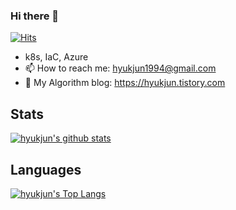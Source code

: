 ### Hi there 👋
[![Hits](https://hits.seeyoufarm.com/api/count/incr/badge.svg?url=https%3A%2F%2Fgithub.com%2Fnamhj94&count_bg=%2379C83D&title_bg=%23555555&icon=github.svg&icon_color=%23E7E7E7&title=hits&edge_flat=false)](https://hits.seeyoufarm.com)
- k8s, IaC, Azure
- 📫 How to reach me: hyukjun1994@gmail.com
- 🔎 My Algorithm blog: https://hyukjun.tistory.com 
## Stats
[![hyukjun's github stats](https://github-readme-stats.vercel.app/api?username=namhj94&show_icons=true&hide_border=true&theme=default)](https://github.com/namhj94)
## Languages
[![hyukjun's Top Langs](https://github-readme-stats.vercel.app/api/top-langs/?username=namhj94&layout=compact&&langs_count=10&hide_border=true&hide=,tcl,verilog,systemverilog&theme=default)](https://github.com/namhj94)
